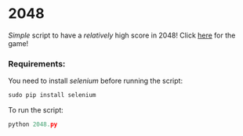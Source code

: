 # 2048
_Simple_ script to have a _relatively_ high score in 2048!
Click [here][gm] for the game!

### Requirements:  
You need to install _selenium_ before running the script:  
```python  
sudo pip install selenium  
```  
To run the script:  
```python  
python 2048.py  
```


[gm]:https://gabrielecirulli.github.io/2048/
